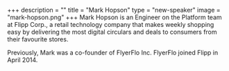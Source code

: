 +++
description = ""
title = "Mark Hopson"
type = "new-speaker"
image = "mark-hopson.png"
+++
Mark Hopson is an Engineer on the Platform team at Flipp Corp., a retail technology company that makes weekly shopping easy by delivering the most digital circulars and deals to consumers from their favourite stores.

Previously, Mark was a co-founder of FlyerFlo Inc. FlyerFlo joined Flipp in April 2014.